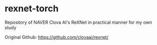 # rexnet-torch
Repository of NAVER Clova AI's ReXNet in practical manner for my own study

Original Github: https://github.com/clovaai/rexnet/
